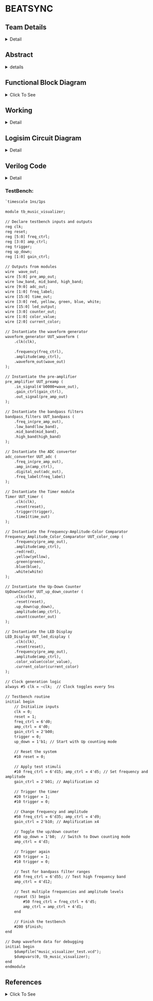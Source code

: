# BEATSYNC

<!-- First Section -->
## Team Details
<details>
  <summary>Detail</summary>

  > Semester: 3rd Sem B. Tech. CSE

  > Section: S1

  > Member-1: Name T Amith Teja, Roll No. 231CS159, email amithtejat.231cs159@nitk.edu.in

  > member-2: Name Tejavath Shashank, Roll No. 231CS160, email tejavathshashank.231cs160@nitk.edu.in

  > Member-3: Name S V Karthikeya, Roll No. 231CS150, email svkarthikeya.231cs150@nitk.edu.in
</details>

<!-- Second Section -->
## Abstract
<details>
  <summary>details</summary>

  
 > MOTIVATION

  We are passionate about developing a tool that helps teach music to visually
impaired individuals, opening up new avenues for creativity and expression.We are inspired
to create a music beat visualizer that translates audio rhythms into captivating visual displays, enhancing both entertainment and performance experiences for everyone. Additionally,
We are motivated to explore the therapeutic applications of a music beat visualizer, using
sound-to-visual conversions to provide calming and engaging experiences for individuals in
therapy. Together, these initiatives reflect our commitment to making music more accessible
and enjoyable for all.

  
 > PROBLEM STATEMENT
 
  The objective of the music beat visualizer project is to create a visual
representation of audio signals without relying on microcontrollers or digital circuitry. Current
visualizers often depend on complex digital systems that may not effectively capture the nuances of music’s rhythm and amplitude. This project aims to develop an analog-based solution
capable of accurately converting audio frequencies into vibrant LED displays. By emphasizing
simplicity and creativity, the goal is to enhance the auditory experience, allowing users to see
the music in real-time while providing an engaging and immersive experience for audiences.


>  FEATURES
 
  The music beat visualizer project boasts several key features for design and demo
evaluation. It utilizes an analog signal processing approach, offering hands-on experience without reliance on digital controllers. The system is capable of real-time visualization, displaying
audio signal variations and allowing immediate interaction with the music, enhancing audience engagement. A vibrant LED array responds dynamically to different amplitudes and frequencies, creating an appealing visual representation. Additionally, custom circuit schematics
are developed for optimal filtering and amplification, ensuring accurate signal representation.
Overall, the project provides educational value, offering insights into analog electronics and
signal processing for students and enthusiasts.
</details>

<!-- Third Section -->
## Functional Block Diagram
<details>
  <summary>Click To See</summary>
  
   ![S1-T20 drawio](https://github.com/eternalumin48/DDS-S1-T-20/blob/c90aa96922660bfae0e332aece832964e5c1e0be/Snapshots/S1-T20.drawio.png)
</details>

<!-- Fourth Section -->
## Working
<details>
  <summary>Detail</summary>

  The music beat visualizer works by taking the digital representation of frequency and amplitude from a musical signal and lighting up LEDs based on those values. Here's a breakdown of how it works:
  
  |Component        |Description     | 
| ------------- |:-------------:| 
|  1.input     |  | 
|  Frequency (6-bit input)   |   Represents the pitch of the music. Higher values = higher-pitched notes.   |   
| Amplitude (4-bit input) |  Compare the 4-bit amplitude against set values to determine the number of LEDs to light up.      |    
|   2. Comparators          |                  |
|  Frequency Comparators   |  Compare the 6-bit frequency against predefined ranges for visual representation.  |
|    Amplitude Comparators   |    Compare the 4-bit amplitude against set values to determine the number of LEDs to light up.   |
|   3. LED Display Logic   |       |
|    LEDs for Amplitude  |   Number of illuminated LEDs corresponds to the amplitude level.   |
|   LEDs for Frequency |    Illuminated LEDs or colors determined by frequency comparator:  <ul><li> Low frequency: Left-most LEDs </li> <li> Medium frequency: Middle LEDs </li><li>High frequency: Right-most LEDs</li> </ul> |
|    4. State Changes Based on Clock               |     The system updates with a clock signal, re-evaluating inputs on each pulse to adjust the LEDs.     |
|    5. RGB LED Color Control     |  RGB LEDs used to represent frequencies with different colors: <ul><li> Red:  Low frequencies </li><li> Green: Mid frequencies </li><li> Blue: High frequencies</li> </ul> |
|   6. Final Output         |   LED Matrix Display (5x3): The configuration of lit LEDs (number, position, color) reflects the music's frequency and amplitude.             |

Truth Table :

Frequency (6-bit): Represents different ranges of frequency input (e.g., low, mid, high).

Amplitude (4-bit): Controls how many LEDs light up based on the loudness of the music.

LED1-LED5: LEDs represent the output visual display based on the input values.

| Frequency(F)       | Amplitude(A)           | L1 | L2| L3 | L4 | L5|
| ------------- |:-------------:| -----:|-----:|-------:|-------:|------:|
| 000000        |          0000 |   0    |   0   | 0       | 0       | 0      |
| 010001        |         0100 |  1     |0      | 0       | 0       | 0      |
| 011010         |  1000             | 1      | 1    | 0       | 0       |0        |
| 101011              |1100               |1       | 1     |   1       | 0     |0        |
|110100   |1111   |1|1|1|1|1|
|111111 |1111 |1|1|1|1| 1|

State Diagram

The state diagram represents the system’s operation as the clock ticks:

1. Idle State: Initial state before any input is received.


2. Input State: Input frequency and amplitude are read.


3. Comparator State: Inputs are compared with predefined thresholds.


4. LED Update State: LEDs are updated based on the results of the comparators.

5. Repeat: The system returns to the idle state, waiting for the next clock tick to process the next input values.
</details>

<!-- Fifth Section -->
## Logisim Circuit Diagram
<details>
  <summary>Detail</summary>

  <h4>Main Circuit</h4>
  
  ![S1-T20](https://github.com/eternalumin48/DDS-S1-T-20/blob/969378e15fdf68ded27ae2c65f376e46591d0ca3/Logisim/S1-T20.png)

  <h4>6-bit Comparator</h4>

  ![6-bit](https://github.com/eternalumin48/DDS-S1-T-20/blob/c067ba0f5a6b886293000077e98c4d37be41ec03/Logisim/6-bit%20comparator.png)

  <h4>4-bit Comparator</h4>
  
  ![4-bit](https://github.com/eternalumin48/DDS-S1-T-20/blob/c067ba0f5a6b886293000077e98c4d37be41ec03/Logisim/4-bit%20comparator.png)
</details>

<!-- Sixth Section -->
## Verilog Code
<details>
  <summary>Detail</summary>

    module waveform_generator(
    input wire clk,                  // System clock
    input wire [3:0] amplitude,      // 4-bit amplitude input (0-15)
    input wire [5:0] frequency,      // 6-bit frequency input (0-63)
    output reg waveform_out          // Output waveform
    );

    // Internal parameters
    reg [31:0] counter;              // Counter for frequency division
    reg [31:0] amplitude_scaled;      // Scaled amplitude value
    reg [31:0] frequency_divider;     // Frequency divider value
    reg [31:0] threshold;             // Threshold for waveform switching
    reg [31:0] amplitude_limit;       // Amplitude limit for scaling

    // Set amplitude limit (maximum amplitude)
    parameter MAX_AMPLITUDE = 15;    // Max value for 4-bit amplitude

    // Frequency divisor calculation based on system clock
    always @(*) begin
        if (frequency > 0)
            frequency_divider = (100_000_000 / (frequency * 2)); // Adjust clock rate as needed
        else
            frequency_divider = 0; // Prevent division by zero
    end

    // Update amplitude scaling
    always @(*) begin
        if (amplitude > MAX_AMPLITUDE)
            amplitude_scaled = MAX_AMPLITUDE;
        else
            amplitude_scaled = amplitude;
        // Scale amplitude to voltage levels (assuming a 5V system)
        amplitude_limit = (amplitude_scaled * 5) / MAX_AMPLITUDE;
        threshold = frequency_divider * amplitude_limit; // Set the threshold based on frequency
    end

    // Main clock for waveform generation
    always @(posedge clk) begin
        counter <= counter + 1;

        // Check if counter reached threshold
        if (counter >= threshold) begin
            waveform_out <= ~waveform_out; // Toggle the output waveform
            counter <= 0; // Reset counter
        end
    end
    endmodule
    module pre_amplifier (
    input wire [3:0] in_signal,  // 4-bit input signal from waveform generator
    input wire [1:0] gain_ctrl,  // 2-bit gain control (00 = x1, 01 = x2, 10 = x4, 11 = x8)
    output reg [5:0] out_signal  // 6-bit amplified output signal
    );

    always @(*) begin
        case (gain_ctrl)
            2'b00: out_signal = in_signal;            // Gain of x1 (no amplification)
            2'b01: out_signal = in_signal << 1;       // Gain of x2 (shift left by 1 bit)
            2'b10: out_signal = in_signal << 2;       // Gain of x4 (shift left by 2 bits)
            2'b11: out_signal = in_signal << 3;       // Gain of x8 (shift left by 3 bits)
            default: out_signal = 6'b000000;          // Default output (in case of unexpected input)
        endcase
    end
    endmodule
    module bandpass_filters (
    input wire [5:0] freq_in,   // 6-bit input frequency
    output reg low_band,        // Output for low frequency band
    output reg mid_band,        // Output for mid frequency band
    output reg high_band        // Output for high frequency band
    );

    // Define frequency ranges for each band
    parameter low_min = 6'b000001;  // Minimum frequency for low band
    parameter low_max = 6'b001010;  // Maximum frequency for low band (example: 10)

    parameter mid_min = 6'b001011;  // Minimum frequency for mid band
    parameter mid_max = 6'b011100;  // Maximum frequency for mid band (example: 28)

    parameter high_min = 6'b011101; // Minimum frequency for high band
    parameter high_max = 6'b111111; // Maximum frequency for high band (example: 63)

    // Compare input frequency to predefined bands
    always @(*) begin
        // Low frequency band
        if (freq_in >= low_min && freq_in <= low_max)
            low_band = 1;
        else
            low_band = 0;

        // Mid frequency band
        if (freq_in >= mid_min && freq_in <= mid_max)
            mid_band = 1;
        else
            mid_band = 0;

        // High frequency band
        if (freq_in >= high_min && freq_in <= high_max)
            high_band = 1;
        else
            high_band = 0;
    end
    endmodule
    module adc_converter (
    input wire [5:0] freq_in,        // 6-bit frequency input from the bandpass filter
    input wire [3:0] amp_in,         // 4-bit amplitude input from the pre-amplifier
    output reg [9:0] digital_out,    // 10-bit digital output (6-bit freq + 4-bit amp)
    output reg [1:0] freq_label      // 2-bit label for bandpass filter range: 00 (low), 01 (mid), 10 (high)
    );

    // Frequency range labels for bandpass filter outputs
    parameter low_min = 6'b000001;    // Minimum frequency for low band
    parameter low_max = 6'b001010;    // Maximum frequency for low band (10)

    parameter mid_min = 6'b001011;    // Minimum frequency for mid band
    parameter mid_max = 6'b011100;    // Maximum frequency for mid band (28)

    parameter high_min = 6'b011101;   // Minimum frequency for high band
    parameter high_max = 6'b111111;   // Maximum frequency for high band (63)

    // Process to combine inputs and label frequency range
    always @(*) begin
        // Combine 6-bit frequency and 4-bit amplitude to form a 10-bit digital output
        digital_out = {freq_in, amp_in};  // Concatenate frequency and amplitude

        // Determine the frequency band label based on freq_in
        if (freq_in >= low_min && freq_in <= low_max)
            freq_label = 2'b00;  // Low frequency range
        else if (freq_in >= mid_min && freq_in <= mid_max)
            freq_label = 2'b01;  // Mid frequency range
        else if (freq_in >= high_min && freq_in <= high_max)
            freq_label = 2'b10;  // High frequency range
        else
            freq_label = 2'b11;  // Undefined/Out of range (for safety)
    end
    endmodule
    module Timer (
    input wire clk,           // Clock signal
    input wire reset,         // Reset signal
    input wire trigger,       // Signal that indicates a new amplitude trigger
    output reg [15:0]time1  // 16-bit output to store the time
    );
    reg [15:0] counter;

    always @(posedge clk or posedge reset) begin
        if (reset) begin
            counter <= 16'b0;
            time1 <= 16'b0;
        end else if (trigger) begin
            time1 <= counter;   // Capture the current counter value
            counter <= 16'b0;  // Reset counter for the next time period
        end else begin
            counter <= counter + 1;  // Increment counter at every clock cycle
        end
    end
    endmodule
    module Frequency_Amplitude_Color_Comparator (
    input wire [5:0] frequency,  // 6-bit frequency input
    input wire [3:0] amplitude,   // 4-bit amplitude input
    output reg [3:0] red,         // 4-bit amplitude for Red
    output reg [3:0] yellow,      // 4-bit amplitude for Yellow
    output reg [3:0] green,       // 4-bit amplitude for Green
    output reg [3:0] blue,        // 4-bit amplitude for Blue
    output reg [3:0] white        // 4-bit amplitude for White
    );
    always @(*) begin
        // Default values
        red = 4'b0000;
        yellow = 4'b0000;
        green = 4'b0000;
        blue = 4'b0000;
        white = 4'b0000;

        // Determine color based on frequency
        if (frequency < 48) begin
            // Red range
            red = amplitude;  // Set Red amplitude
        end else if (frequency < 96) begin
            // Yellow range
            yellow = amplitude; // Set Yellow amplitude
        end else if (frequency < 144) begin
            // Green range
            green = amplitude; // Set Green amplitude
        end else if (frequency < 192) begin
            // Blue range
            blue = amplitude; // Set Blue amplitude
        end else begin
            // White range
            white = amplitude; // Set White amplitude
        end
    end
    endmodule
    module UpDownCounter (
    input wire clk,             // Clock input
    input wire reset,           // Reset input (active high)
    input wire up_down,         // Control signal: 1 for up, 0 for down
    input wire [3:0] amplitude, // 4-bit amplitude input
    output reg [3:0] count      // 4-bit count output
    );

    always @(posedge clk or posedge reset) begin
        if (reset) begin
            count <= 4'b0000;  // Reset count to 0
        end else if (up_down) begin
            // Up Counter Mode
            if (count < amplitude) begin
                count <= count + 1; // Increment counter
            end else begin
                count <= 4'b0000;   // Wrap around to 0
            end
        end else begin
            // Down Counter Mode
            if (count > 4'b0000) begin
                count <= count - 1; // Decrement counter
            end else begin
                count <= amplitude; // Wrap around to max amplitude
            end
        end
    end
    endmodule
    module LED_Display (
    input wire clk,                  // Clock input
    input wire reset,                // Reset input (active high)
    input wire [5:0] frequency,      // 6-bit frequency input
    input wire [3:0] amplitude,      // 4-bit amplitude input
    output reg [1:0] color_value,    // 2-bit color value output (1, 2, 3)
    output reg [2:0] current_color   // 3-bit current color name (Red, Green, Yellow, Blue, White)
    );

    // Color names encoded as 3-bit values
    localparam RED    = 3'b000;
    localparam GREEN  = 3'b001;
    localparam YELLOW = 3'b010;
    localparam BLUE   = 3'b011;
    localparam WHITE  = 3'b100;

    // Frequency ranges for each color
    localparam FREQ_RED_MAX    = 6'd10;
    localparam FREQ_GREEN_MAX  = 6'd20;
    localparam FREQ_YELLOW_MAX = 6'd30;
    localparam FREQ_BLUE_MAX   = 6'd40;
    localparam FREQ_WHITE_MAX  = 6'd63;

    reg [2:0] color_sequence;   // Holds the current color index in the sequence
    reg match_found;            // Flag to indicate if a matching color is found

    // Sequential logic to update the current color and value based on frequency and amplitude
    always @(posedge clk or posedge reset) begin
        if (reset) begin
            color_sequence <= RED;
            color_value <= 2'b00;
            match_found <= 1'b0;
        end else begin
            // Cycle through color sequence
            case (color_sequence)
                RED: begin
                    if (frequency <= FREQ_RED_MAX && !match_found) begin
                        color_value <= amplitude;  // Use amplitude as color value
                        match_found <= 1'b1;
                    end else begin
                        color_value <= 2'b11; // Colors before match get value 3
                    end
                    color_sequence <= GREEN;  // Move to next color
                end

                GREEN: begin
                    if (frequency <= FREQ_GREEN_MAX && !match_found) begin
                        color_value <= amplitude;
                        match_found <= 1'b1;
                    end else begin
                        color_value <= 2'b11; // Colors before match get value 3
                    end
                    color_sequence <= YELLOW;  // Move to next color
                end

                YELLOW: begin
                    if (frequency <= FREQ_YELLOW_MAX && !match_found) begin
                        color_value <= amplitude;
                        match_found <= 1'b1;
                    end else begin
                        color_value <= 2'b11; // Colors before match get value 3
                    end
                    color_sequence <= BLUE;  // Move to next color
                end

                BLUE: begin
                    if (frequency <= FREQ_BLUE_MAX && !match_found) begin
                        color_value <= amplitude;
                        match_found <= 1'b1;
                    end else begin
                        color_value <= 2'b11; // Colors before match get value 3
                    end
                    color_sequence <= WHITE;  // Move to next color
                end

                WHITE: begin
                    if (frequency <= FREQ_WHITE_MAX && !match_found) begin
                        color_value <= amplitude;
                        match_found <= 1'b1;
                    end else begin
                        color_value <= 2'b11; // Colors before match get value 3
                    end
                    color_sequence <= RED;  // Loop back to the first color
                end
            endcase
        end
    end

    // Output the current color
    always @(color_sequence) begin
        case (color_sequence)
            RED: current_color <= RED;
            GREEN: current_color <= GREEN;
            YELLOW: current_color <= YELLOW;
            BLUE: current_color <= BLUE;
            WHITE: current_color <= WHITE;
            default: current_color <= RED;
        endcase
    end

    endmodule
</details>

### TestBench:

    `timescale 1ns/1ps

    module tb_music_visualizer;

    // Declare testbench inputs and outputs
    reg clk;
    reg reset;
    reg [5:0] freq_ctrl;
    reg [3:0] amp_ctrl;
    reg trigger;
    reg up_down;
    reg [1:0] gain_ctrl;
    
    // Outputs from modules
    wire  wave_out;
    wire [5:0] pre_amp_out;
    wire low_band, mid_band, high_band;
    wire [9:0] adc_out;
    wire [1:0] freq_label;
    wire [15:0] time_out;
    wire [3:0] red, yellow, green, blue, white;
    wire [15:0] led_output;
    wire [3:0] counter_out;
    wire [1:0] color_value;
    wire [2:0] current_color;

    // Instantiate the waveform generator
    waveform_generator UUT_waveform (
        .clk(clk),
        
        .frequency(freq_ctrl),
        .amplitude(amp_ctrl),
        .waveform_out(wave_out)
    );

    // Instantiate the pre-amplifier
    pre_amplifier UUT_preamp (
        .in_signal(4'b0000+wave_out),
        .gain_ctrl(gain_ctrl),
        .out_signal(pre_amp_out)
    );

    // Instantiate the bandpass filters
    bandpass_filters UUT_bandpass (
        .freq_in(pre_amp_out),
        .low_band(low_band),
        .mid_band(mid_band),
        .high_band(high_band)
    );

    // Instantiate the ADC converter
    adc_converter UUT_adc (
        .freq_in(pre_amp_out),
        .amp_in(amp_ctrl),
        .digital_out(adc_out),
        .freq_label(freq_label)
    );

    // Instantiate the Timer module
    Timer UUT_timer (
        .clk(clk),
        .reset(reset),
        .trigger(trigger),
        .time1(time_out)
    );

    // Instantiate the Frequency-Amplitude-Color Comparator
    Frequency_Amplitude_Color_Comparator UUT_color_comp (
        .frequency(pre_amp_out),
        .amplitude(amp_ctrl),
        .red(red),
        .yellow(yellow),
        .green(green),
        .blue(blue),
        .white(white)
    );

    // Instantiate the Up-Down Counter
    UpDownCounter UUT_up_down_counter (
        .clk(clk),
        .reset(reset),
        .up_down(up_down),
        .amplitude(amp_ctrl),
        .count(counter_out)
    );

    // Instantiate the LED Display
    LED_Display UUT_led_display (
        .clk(clk),
        .reset(reset),
        .frequency(pre_amp_out),
        .amplitude(amp_ctrl),
        .color_value(color_value),
        .current_color(current_color)
    );

    // Clock generation logic
    always #5 clk = ~clk;  // Clock toggles every 5ns

    // Testbench routine
    initial begin
        // Initialize inputs
        clk = 0;
        reset = 1;
        freq_ctrl = 6'd0;
        amp_ctrl = 4'd0;
        gain_ctrl = 2'b00;
        trigger = 0;
        up_down = 1'b1; // Start with Up counting mode

        // Reset the system
        #10 reset = 0;

        // Apply test stimuli
        #10 freq_ctrl = 6'd15; amp_ctrl = 4'd5; // Set frequency and amplitude
        gain_ctrl = 2'b01; // Amplification x2

        // Trigger the timer
        #20 trigger = 1;
        #10 trigger = 0;

        // Change frequency and amplitude
        #50 freq_ctrl = 6'd35; amp_ctrl = 4'd9;
        gain_ctrl = 2'b10; // Amplification x4

        // Toggle the up/down counter
        #50 up_down = 1'b0;  // Switch to Down counting mode
        amp_ctrl = 4'd3;

        // Trigger again
        #20 trigger = 1;
        #10 trigger = 0;

        // Test for bandpass filter ranges
        #50 freq_ctrl = 6'd55; // Test high frequency band
        amp_ctrl = 4'd12;

        // Test multiple frequencies and amplitude levels
        repeat (5) begin
            #50 freq_ctrl = freq_ctrl + 6'd5;
            amp_ctrl = amp_ctrl + 4'd1;
        end

        // Finish the testbench
        #200 $finish;
    end

    // Dump waveform data for debugging
    initial begin
        $dumpfile("music_visualizer_test.vcd");
        $dumpvars(0, tb_music_visualizer);
    end
    endmodule

 <!--Seventh Section-->
##  References
<details>
  <summary>Click To See</summary>
  
- https://www.electrialtechnology.org/2019/02/analog-to-digital-converter-adc.html

- https://www.accessengineeringlibrary.com/content/book/9780071816717/chapter/chapter5

- https://en.m.wikipedia.org/wiki/Music_visualization.
</details>

